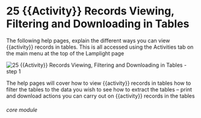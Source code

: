 # 25 {{Activity}} Records Viewing, Filtering and Downloading in Tables

The following help pages, explain the different ways you can view {{activity}} records in tables. This is all accessed using the Activities tab on the main menu at the top of the Lamplight page

![25 {{Activity}} Records Viewing, Filtering and Downloading in Tables - step 1](25_Activity_Records_Viewing,_Filtering_and_Downloading_in_Tables_im_1.png)

The help pages will cover
how to view {{activity}} records in tables
how to filter the tables to the data you wish to see
how to extract the tables – print and download
actions you can carry out on {{activity}} records in the tables


###### core module